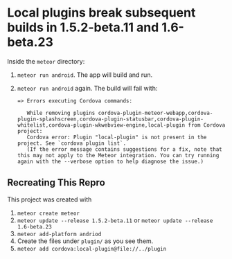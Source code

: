 # Local plugins break subsequent builds in 1.5.2-beta.11 and 1.6-beta.23

Inside the `meteor` directory:

1. `meteor run android`. The app will build and run.
1. `meteor run android` again. The build will fail with:


	```
	=> Errors executing Cordova commands:         
												  
	   While removing plugins cordova-plugin-meteor-webapp,cordova-plugin-splashscreen,cordova-plugin-statusbar,cordova-plugin-whitelist,cordova-plugin-wkwebview-engine,local-plugin from Cordova project:
	   Cordova error: Plugin "local-plugin" is not present in the project. See `cordova plugin list`.
	   (If the error message contains suggestions for a fix, note that this may not apply to the Meteor integration. You can try running again with the --verbose option to help diagnose the issue.)
	```

## Recreating This Repro

This project was created with

1. `meteor create meteor`
1. `meteor update --release 1.5.2-beta.11` or `meteor update --release 1.6-beta.23`
1. `meteor add-platform andriod`
1. Create the files under `plugin/` as you see them.
1. `meteor add cordova:local-plugin@file://../plugin`
